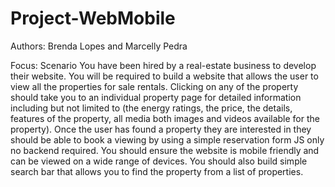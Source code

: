 # Project-WebMobile
Authors: Brenda Lopes and Marcelly Pedra

Focus:
Scenario
You have been hired by a real-estate business to develop their website. You will be required
to build a website that allows the user to view all the properties for sale rentals. Clicking on
any of the property should take you to an individual property page for detailed information
including but not limited to (the energy ratings, the price, the details, features of the
property, all media both images and videos available for the property). Once the user has
found a property they are interested in they should be able to book a viewing by using a
simple reservation form JS only no backend required. 
You should ensure the website is mobile friendly and can be viewed on a wide range of
devices. You should also build simple search bar that allows you to find the property from a
list of properties.